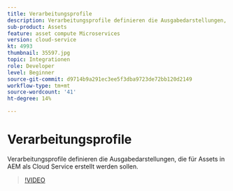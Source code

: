 ```yaml
---
title: Verarbeitungsprofile
description: Verarbeitungsprofile definieren die Ausgabedarstellungen, die für Assets in AEM als Cloud Service erstellt werden sollen.
sub-product: Assets
feature: asset compute Microservices
version: cloud-service
kt: 4993
thumbnail: 35597.jpg
topic: Integrationen
role: Developer
level: Beginner
source-git-commit: d9714b9a291ec3ee5f3dba9723de72bb120d2149
workflow-type: tm+mt
source-wordcount: '41'
ht-degree: 14%

---
```



# Verarbeitungsprofile

Verarbeitungsprofile definieren die Ausgabedarstellungen, die für Assets in AEM als Cloud Service erstellt werden sollen.

>[!VIDEO](https://video.tv.adobe.com/v/35597/?quality=12&learn=on&hidetitle=true)
